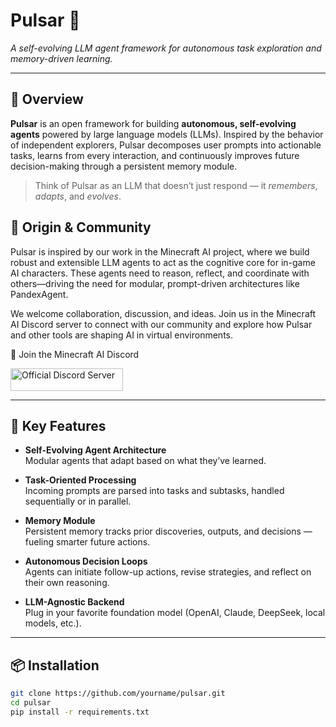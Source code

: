 # Pulsar 🌌  
*A self-evolving LLM agent framework for autonomous task exploration and memory-driven learning.*

---

## 🌠 Overview

**Pulsar** is an open framework for building **autonomous, self-evolving agents** powered by large language models (LLMs). Inspired by the behavior of independent explorers, Pulsar decomposes user prompts into actionable tasks, learns from every interaction, and continuously improves future decision-making through a persistent memory module.

> Think of Pulsar as an LLM that doesn’t just respond — it *remembers*, *adapts*, and *evolves*.

## 🧱 Origin & Community

Pulsar is inspired by our work in the Minecraft AI project, where we build robust and extensible LLM agents to act as the cognitive core for in-game AI characters. These agents need to reason, reflect, and coordinate with others—driving the need for modular, prompt-driven architectures like PandexAgent.

We welcome collaboration, discussion, and ideas. Join us in the Minecraft AI Discord server to connect with our community and explore how Pulsar and other tools are shaping AI in virtual environments.

💬 Join the Minecraft AI Discord

<a href="https://discord.gg/RKjspnTBmb" target="_blank"><img src="https://s2.loli.net/2025/04/18/CEjdFuZYA4pKsQD.png" alt="Official Discord Server" width="180" height="36"></a>

---

## 🧠 Key Features

- **Self-Evolving Agent Architecture**  
  Modular agents that adapt based on what they’ve learned.

- **Task-Oriented Processing**  
  Incoming prompts are parsed into tasks and subtasks, handled sequentially or in parallel.

- **Memory Module**  
  Persistent memory tracks prior discoveries, outputs, and decisions — fueling smarter future actions.

- **Autonomous Decision Loops**  
  Agents can initiate follow-up actions, revise strategies, and reflect on their own reasoning.

- **LLM-Agnostic Backend**  
  Plug in your favorite foundation model (OpenAI, Claude, DeepSeek, local models, etc.).

---

## 📦 Installation

```bash
git clone https://github.com/yourname/pulsar.git
cd pulsar
pip install -r requirements.txt
